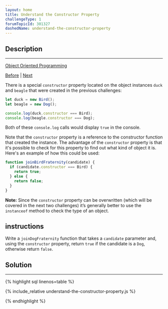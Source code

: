 ```yaml
---
layout: home
title: Understand the Constructor Property
challengeType: 1
forumTopicId: 301327
dashedName: understand-the-constructor-property
---
```


<div class="row">
<div class="columnStmt" markdown="1">

## Description
------

[Object Oriented Programming](../object-oriented-programming/README.md)

[Before](./iterate-over-all-properties.md)  | [Next](./change-the-prototype-to-a-new-object.md) 

There is a special `constructor` property located on the object instances `duck` and `beagle` that were created in the previous challenges:

```js
let duck = new Bird();
let beagle = new Dog();

console.log(duck.constructor === Bird); 
console.log(beagle.constructor === Dog);
```

Both of these `console.log` calls would display `true` in the console.

Note that the `constructor` property is a reference to the constructor function that created the instance. The advantage of the `constructor` property is that it's possible to check for this property to find out what kind of object it is. Here's an example of how this could be used:

```js
function joinBirdFraternity(candidate) {
  if (candidate.constructor === Bird) {
    return true;
  } else {
    return false;
  }
}
```

**Note:** Since the `constructor` property can be overwritten (which will be covered in the next two challenges) it’s generally better to use the `instanceof` method to check the type of an object.

##  instructions 

Write a `joinDogFraternity` function that takes a `candidate` parameter and, using the `constructor` property, return `true` if the candidate is a `Dog`, otherwise return `false`.

</div>
<div class="columnSol" markdown="1">

## Solution
------

{% highlight sql linenos=table %}

{% include_relative understand-the-constructor-property.js %}

{% endhighlight %}

</div>
</div>

